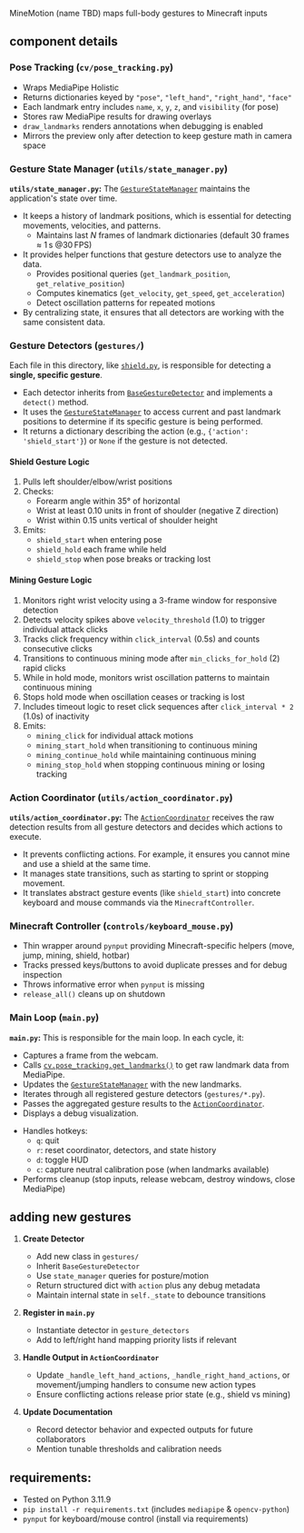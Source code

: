 MineMotion (name TBD) maps full-body gestures to Minecraft inputs

## component details

### Pose Tracking (`cv/pose_tracking.py`)

- Wraps MediaPipe Holistic
- Returns dictionaries keyed by `"pose"`, `"left_hand"`, `"right_hand"`, `"face"`
- Each landmark entry includes `name`, `x`, `y`, `z`, and `visibility` (for pose)
- Stores raw MediaPipe results for drawing overlays
- `draw_landmarks` renders annotations when debugging is enabled
- Mirrors the preview only after detection to keep gesture math in camera space

### Gesture State Manager (`utils/state_manager.py`)

**`utils/state_manager.py`:** The [`GestureStateManager`](minecraftCVcontroller/utils/state_manager.py:10) maintains the application's state over time.
  *   It keeps a history of landmark positions, which is essential for detecting movements, velocities, and patterns.
      *   Maintains last _N_ frames of landmark dictionaries (default 30 frames ≈ 1 s @30 FPS)
  *   It provides helper functions that gesture detectors use to analyze the data.
      - Provides positional queries (`get_landmark_position`, `get_relative_position`)
      - Computes kinematics (`get_velocity`, `get_speed`, `get_acceleration`)
      - Detect oscillation patterns for repeated motions
  *   By centralizing state, it ensures that all detectors are working with the same consistent data.


### Gesture Detectors (`gestures/`)

Each file in this directory, like [`shield.py`](minecraftCVcontroller/gestures/shield.py:1), is responsible for detecting a **single, specific gesture**.
  *   Each detector inherits from [`BaseGestureDetector`](minecraftCVcontroller/gestures/base_detector.py) and implements a `detect()` method.
*   It uses the [`GestureStateManager`](minecraftCVcontroller/utils/state_manager.py:10) to access current and past landmark positions to determine if its specific gesture is being performed.
*   It returns a dictionary describing the action (e.g., `{'action': 'shield_start'}`) or `None` if the gesture is not detected.

#### Shield Gesture Logic

1. Pulls left shoulder/elbow/wrist positions
2. Checks:
   - Forearm angle within 35° of horizontal
   - Wrist at least 0.10 units in front of shoulder (negative Z direction)
   - Wrist within 0.15 units vertical of shoulder height
3. Emits:
   - `shield_start` when entering pose
   - `shield_hold` each frame while held
   - `shield_stop` when pose breaks or tracking lost

#### Mining Gesture Logic

1. Monitors right wrist velocity using a 3-frame window for responsive detection
2. Detects velocity spikes above `velocity_threshold` (1.0) to trigger individual attack clicks
3. Tracks click frequency within `click_interval` (0.5s) and counts consecutive clicks
4. Transitions to continuous mining mode after `min_clicks_for_hold` (2) rapid clicks
5. While in hold mode, monitors wrist oscillation patterns to maintain continuous mining
6. Stops hold mode when oscillation ceases or tracking is lost
7. Includes timeout logic to reset click sequences after `click_interval * 2` (1.0s) of inactivity
8. Emits:
   - `mining_click` for individual attack motions
   - `mining_start_hold` when transitioning to continuous mining
   - `mining_continue_hold` while maintaining continuous mining
   - `mining_stop_hold` when stopping continuous mining or losing tracking

### Action Coordinator (`utils/action_coordinator.py`)

**`utils/action_coordinator.py`:** The [`ActionCoordinator`](minecraftCVcontroller/utils/action_coordinator.py:8) receives the raw detection results from all gesture detectors and decides which actions to execute.
 *   It prevents conflicting actions. For example, it ensures you cannot mine and use a shield at the same time.
 *   It manages state transitions, such as starting to sprint or stopping movement.
 *   It translates abstract gesture events (like `shield_start`) into concrete keyboard and mouse commands via the `MinecraftController`.

### Minecraft Controller (`controls/keyboard_mouse.py`)

- Thin wrapper around `pynput` providing Minecraft-specific helpers (move, jump, mining, shield, hotbar)
- Tracks pressed keys/buttons to avoid duplicate presses and for debug inspection
- Throws informative error when `pynput` is missing
- `release_all()` cleans up on shutdown

### Main Loop (`main.py`)

**`main.py`:** This is responsible for the main loop. In each cycle, it:
 *   Captures a frame from the webcam.
 *   Calls [`cv.pose_tracking.get_landmarks()`](minecraftCVcontroller/cv/pose_tracking.py) to get raw landmark data from MediaPipe.
 *   Updates the [`GestureStateManager`](minecraftCVcontroller/utils/state_manager.py:10) with the new landmarks.
 *   Iterates through all registered gesture detectors (`gestures/*.py`).
 *   Passes the aggregated gesture results to the [`ActionCoordinator`](minecraftCVcontroller/utils/action_coordinator.py:8).
 *   Displays a debug visualization.
- Handles hotkeys:
  - `q`: quit
  - `r`: reset coordinator, detectors, and state history
  - `d`: toggle HUD
  - `c`: capture neutral calibration pose (when landmarks available)
- Performs cleanup (stop inputs, release webcam, destroy windows, close MediaPipe)

## adding new gestures

1. **Create Detector**
   - Add new class in `gestures/`
   - Inherit `BaseGestureDetector`
   - Use `state_manager` queries for posture/motion
   - Return structured dict with `action` plus any debug metadata
   - Maintain internal state in `self._state` to debounce transitions

2. **Register in `main.py`**
   - Instantiate detector in `gesture_detectors`
   - Add to left/right hand mapping priority lists if relevant

3. **Handle Output in `ActionCoordinator`**
   - Update `_handle_left_hand_actions`, `_handle_right_hand_actions`, or movement/jumping handlers to consume new action types
   - Ensure conflicting actions release prior state (e.g., shield vs mining)

4. **Update Documentation**
   - Record detector behavior and expected outputs for future collaborators
   - Mention tunable thresholds and calibration needs

## requirements:

- Tested on Python 3.11.9
- `pip install -r requirements.txt` (includes `mediapipe` & `opencv-python`)
- `pynput` for keyboard/mouse control (install via requirements)